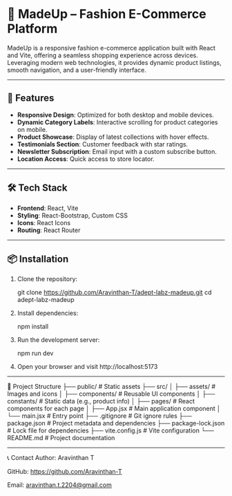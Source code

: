 # 🧵 MadeUp – Fashion E-Commerce Platform
MadeUp is a responsive fashion e-commerce application built with React and Vite, offering a seamless shopping experience across devices. Leveraging modern web technologies, it provides dynamic product listings, smooth navigation, and a user-friendly interface.

---

## 🚀 Features
- **Responsive Design**: Optimized for both desktop and mobile devices.
- **Dynamic Category Labels**: Interactive scrolling for product categories on mobile.
- **Product Showcase**: Display of latest collections with hover effects.
- **Testimonials Section**: Customer feedback with star ratings.
- **Newsletter Subscription**: Email input with a custom subscribe button.
- **Location Access**: Quick access to store locator.

---

## 🛠️ Tech Stack
- **Frontend**: React, Vite
- **Styling**: React-Bootstrap, Custom CSS
- **Icons**: React Icons
- **Routing**: React Router

---

## 📦 Installation
1. Clone the repository:

   git clone https://github.com/Aravinthan-T/adept-labz-madeup.git
   cd adept-labz-madeup

2. Install dependencies:

   npm install

3. Run the development server:

   npm run dev

4. Open your browser and visit http://localhost:5173

---

📁 Project Structure
├── public/                # Static assets
├── src/
│   ├── assets/            # Images and icons
│   ├── components/        # Reusable UI components
│   ├── constants/         # Static data (e.g., product info)
│   ├── pages/             # React components for each page
│   ├── App.jsx            # Main application component
│   └── main.jsx           # Entry point
├── .gitignore             # Git ignore rules
├── package.json           # Project metadata and dependencies
├── package-lock.json      # Lock file for dependencies
├── vite.config.js         # Vite configuration
└── README.md              # Project documentation

---

📞 Contact
Author: Aravinthan T

GitHub: https://github.com/Aravinthan-T

Email: aravinthan.t.2204@gmail.com
